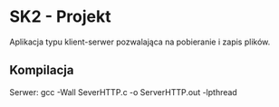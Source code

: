 # SK2 - Projekt
Aplikacja typu klient-serwer pozwalająca na pobieranie i zapis plików.

## Kompilacja 
Serwer: 
gcc -Wall SeverHTTP.c -o ServerHTTP.out -lpthread  

